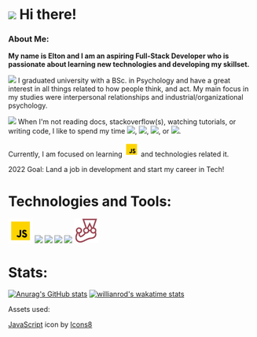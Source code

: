  # <img src="https://img.icons8.com/emoji/48/000000/waving-hand-emoji.png"/> Hi there!

### About Me:
**My name is Elton and I am an aspiring Full-Stack Developer who is passionate about learning new technologies and developing my skillset.**

<img src="https://img.icons8.com/external-flaticons-flat-flat-icons/40/000000/external-psychology-market-research-flaticons-flat-flat-icons.png"/> I graduated university with a BSc. in Psychology and have a great interest in all things related to how people think, and act. My main focus in my studies were interpersonal relationships and industrial/organizational psychology. 

<img src="https://img.icons8.com/plasticine/50/000000/reading.png"/> When I'm not reading docs, stackoverflow(s), watching tutorials, or writing code, I like to spend my time <img src="https://img.icons8.com/external-kosonicon-flat-kosonicon/40/000000/external-cycling-hobbies-kosonicon-flat-kosonicon.png"/>, <img src="https://img.icons8.com/color/40/000000/climber.png"/>, <img src="https://img.icons8.com/external-flatart-icons-outline-flatarticons/40/000000/external-reading-school-and-learning-flatart-icons-outline-flatarticons.png"/>, or <img src="https://img.icons8.com/emoji/40/000000/video-game-emoji.png"/>. 

Currently, I am focused on learning <img src="https://github.com/eltonbautista/eltonbautista/blob/main/icons8-javascript.gif" width="30px" height="30px" /> and technologies related it.

2022 Goal: Land a job in development and start my career in Tech!

# Technologies and Tools:
<img src="https://github.com/eltonbautista/eltonbautista/blob/main/icons8-javascript.gif" width="50px" height="50px" /> <img src="https://img.icons8.com/color/50/000000/css3.png"/> <img src="https://img.icons8.com/color/50/000000/html-5--v1.png"/> <img src="https://img.icons8.com/officel/50/000000/react.png"/> <img src="https://img.icons8.com/color/50/000000/npm.png"/> <img src="https://github.com/eltonbautista/eltonbautista/blob/main/jest-icon.png" width="50px" height="50px" />

# Stats:

[![Anurag's GitHub stats](https://github-readme-stats.vercel.app/api?username=eltonbautista&show_icons=true&theme=radical)](https://github.com/anuraghazra/github-readme-stats)
[![willianrod's wakatime stats](https://github-readme-stats.vercel.app/api/wakatime?username=eltonbautista)](https://github.com/anuraghazra/github-readme-stats)



















Assets used:

<a target="_blank" href="https://icons8.com/icon/tGvHBPJaKqEd/javascript">JavaScript</a> icon by <a target="_blank" href="https://icons8.com">Icons8</a>
